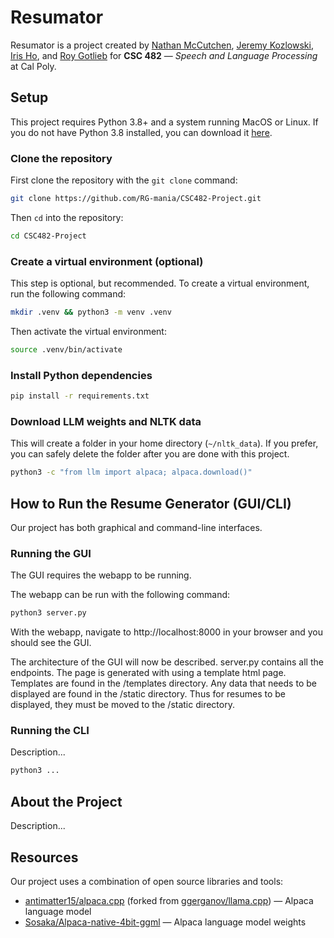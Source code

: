# Resumator

Resumator is a project created by [Nathan McCutchen](https://github.com/N8WM), [Jeremy Kozlowski](https://github.com/Jkozmo10), [Iris Ho](https://github.com/sleepyStick), and [Roy Gotlieb](https://github.com/RG-mania) for **CSC 482** &mdash; *Speech and Language Processing* at Cal Poly.

## Setup

This project requires Python 3.8+ and a system running MacOS or Linux. If you do not have Python 3.8 installed, you can download it [here](https://www.python.org/downloads/).

### Clone the repository

First clone the repository with the `git clone` command:

```sh
git clone https://github.com/RG-mania/CSC482-Project.git
```

Then `cd` into the repository:

```sh
cd CSC482-Project
```

### Create a virtual environment (optional)

This step is optional, but recommended. To create a virtual environment, run the following command:

```sh
mkdir .venv && python3 -m venv .venv
```

Then activate the virtual environment:

```sh
source .venv/bin/activate
```

### Install Python dependencies

```sh
pip install -r requirements.txt
```

### Download LLM weights and NLTK data

This will create a folder in your home directory (`~/nltk_data`). If you prefer, you can safely delete the folder after you are done with this project.

```sh
python3 -c "from llm import alpaca; alpaca.download()"
```

## How to Run the Resume Generator (GUI/CLI)

Our project has both graphical and command-line interfaces.

### Running the GUI

The GUI requires the webapp to be running.

The webapp can be run with the following command:

```sh
python3 server.py
```

With the webapp, navigate to http://localhost:8000 in your browser and you should see the GUI.

The architecture of the GUI will now be described. server.py contains all the endpoints. The page is generated with using a template html page. Templates are found in the /templates directory. Any data that needs to be displayed are found in the /static directory. Thus for resumes to be displayed, they must be moved to the /static directory. 

### Running the CLI

Description...

```sh
python3 ...
```

## About the Project

Description...

## Resources

Our project uses a combination of open source libraries and tools:

- [antimatter15/alpaca.cpp](https://github.com/antimatter15/alpaca.cpp) (forked from [ggerganov/llama.cpp](https://github.com/ggerganov/llama.cpp)) &mdash; Alpaca language model
- [Sosaka/Alpaca-native-4bit-ggml](https://huggingface.co/Sosaka/Alpaca-native-4bit-ggml) &mdash; Alpaca language model weights
